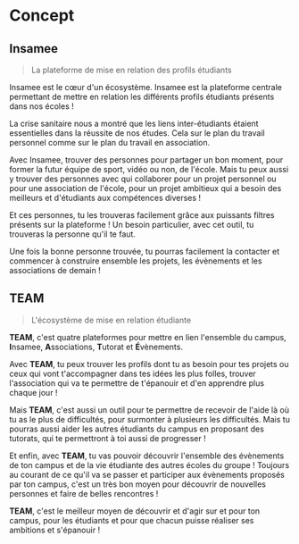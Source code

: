 # Concept

## Insamee

> La plateforme de mise en relation des profils étudiants

Insamee est le cœur d'un écosystème. Insamee est la plateforme centrale permettant de mettre en relation les différents profils étudiants présents dans nos écoles !

La crise sanitaire nous a montré que les liens inter-étudiants étaient essentielles dans la réussite de nos études. Cela sur le plan du travail personnel comme sur le plan du travail en association.

Avec Insamee, trouver des personnes pour partager un bon moment, pour former la futur équipe de sport, vidéo ou non, de l'école. Mais tu peux aussi y trouver des personnes avec qui collaborer pour un projet personnel ou pour une association de l'école, pour un projet ambitieux qui a besoin des meilleurs et d'étudiants aux compétences diverses !

Et ces personnes, tu les trouveras facilement grâce aux puissants filtres présents sur la plateforme ! Un besoin particulier, avec cet outil, tu trouveras la personne qu'il te faut.

Une fois la bonne personne trouvée, tu pourras facilement la contacter et commencer à construire ensemble les projets, les évènements et les associations de demain !

## TEAM

> L'écosystème de mise en relation étudiante

**TEAM**, c'est quatre plateformes pour mettre en lien l'ensemble du campus, **I**nsamee, **A**ssociations, **T**utorat et **É**vènements.

Avec **TEAM**, tu peux trouver les profils dont tu as besoin pour tes projets ou ceux qui vont t'accompagner dans tes idées les plus folles, trouver l'association qui va te permettre de t'épanouir et d'en apprendre plus chaque jour !

Mais **TEAM**, c'est aussi un outil pour te permettre de recevoir de l'aide là où tu as le plus de difficultés, pour surmonter à plusieurs les difficultés. Mais tu pourras aussi aider les autres étudiants du campus en proposant des tutorats, qui te permettront à toi aussi de progresser !

Et enfin, avec **TEAM**, tu vas pouvoir découvrir l'ensemble des évènements de ton campus et de la vie étudiante des autres écoles du groupe ! Toujours au courant de ce qu'il va se passer et participer aux évènements proposés par ton campus, c'est un très bon moyen pour découvrir de nouvelles personnes et faire de belles rencontres !

**TEAM**, c'est le meilleur moyen de découvrir et d'agir sur et pour ton campus, pour les étudiants et pour que chacun puisse réaliser ses ambitions et s'épanouir !
